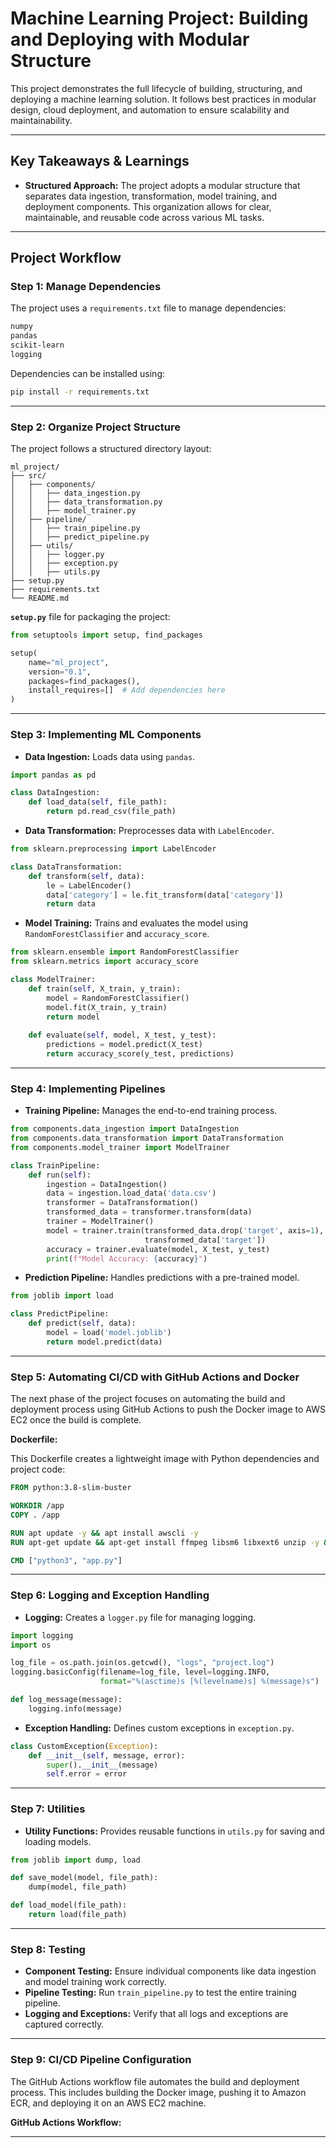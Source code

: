 # Machine Learning Project: Building and Deploying with Modular Structure

This project demonstrates the full lifecycle of building, structuring, and deploying a machine learning solution. It follows best practices in modular design, cloud deployment, and automation to ensure scalability and maintainability.

---

## Key Takeaways & Learnings

- **Structured Approach:** The project adopts a modular structure that separates data ingestion, transformation, model training, and deployment components. This organization allows for clear, maintainable, and reusable code across various ML tasks.

---

## Project Workflow

### Step 1: Manage Dependencies

The project uses a `requirements.txt` file to manage dependencies:

```bash
numpy
pandas
scikit-learn
logging
```

Dependencies can be installed using:

```bash
pip install -r requirements.txt
```

---

### Step 2: Organize Project Structure

The project follows a structured directory layout:

```
ml_project/
├── src/
│   ├── components/
│   │   ├── data_ingestion.py
│   │   ├── data_transformation.py
│   │   ├── model_trainer.py
│   ├── pipeline/
│   │   ├── train_pipeline.py
│   │   ├── predict_pipeline.py
│   ├── utils/
│   │   ├── logger.py
│   │   ├── exception.py
│   │   ├── utils.py
├── setup.py
├── requirements.txt
└── README.md
```

**`setup.py`** file for packaging the project:

```python
from setuptools import setup, find_packages

setup(
    name="ml_project",
    version="0.1",
    packages=find_packages(),
    install_requires=[]  # Add dependencies here
)
```

---

### Step 3: Implementing ML Components

- **Data Ingestion:** Loads data using `pandas`.

```python
import pandas as pd

class DataIngestion:
    def load_data(self, file_path):
        return pd.read_csv(file_path)
```

- **Data Transformation:** Preprocesses data with `LabelEncoder`.

```python
from sklearn.preprocessing import LabelEncoder

class DataTransformation:
    def transform(self, data):
        le = LabelEncoder()
        data['category'] = le.fit_transform(data['category'])
        return data
```

- **Model Training:** Trains and evaluates the model using `RandomForestClassifier` and `accuracy_score`.

```python
from sklearn.ensemble import RandomForestClassifier
from sklearn.metrics import accuracy_score

class ModelTrainer:
    def train(self, X_train, y_train):
        model = RandomForestClassifier()
        model.fit(X_train, y_train)
        return model
    
    def evaluate(self, model, X_test, y_test):
        predictions = model.predict(X_test)
        return accuracy_score(y_test, predictions)
```

---

### Step 4: Implementing Pipelines

- **Training Pipeline:** Manages the end-to-end training process.

```python
from components.data_ingestion import DataIngestion
from components.data_transformation import DataTransformation
from components.model_trainer import ModelTrainer

class TrainPipeline:
    def run(self):
        ingestion = DataIngestion()
        data = ingestion.load_data('data.csv')
        transformer = DataTransformation()
        transformed_data = transformer.transform(data)
        trainer = ModelTrainer()
        model = trainer.train(transformed_data.drop('target', axis=1),
                              transformed_data['target'])
        accuracy = trainer.evaluate(model, X_test, y_test)
        print(f"Model Accuracy: {accuracy}")
```

- **Prediction Pipeline:** Handles predictions with a pre-trained model.

```python
from joblib import load

class PredictPipeline:
    def predict(self, data):
        model = load('model.joblib')
        return model.predict(data)
```

---

### Step 5: Automating CI/CD with GitHub Actions and Docker

The next phase of the project focuses on automating the build and deployment process using GitHub Actions to push the Docker image to AWS EC2 once the build is complete.

**Dockerfile:**

This Dockerfile creates a lightweight image with Python dependencies and project code:

```Dockerfile
FROM python:3.8-slim-buster

WORKDIR /app
COPY . /app

RUN apt update -y && apt install awscli -y
RUN apt-get update && apt-get install ffmpeg libsm6 libxext6 unzip -y && pip install -r requirements.txt

CMD ["python3", "app.py"]
```

---

### Step 6: Logging and Exception Handling

- **Logging:** Creates a `logger.py` file for managing logging.

```python
import logging
import os

log_file = os.path.join(os.getcwd(), "logs", "project.log")
logging.basicConfig(filename=log_file, level=logging.INFO,
                    format="%(asctime)s [%(levelname)s] %(message)s")

def log_message(message):
    logging.info(message)
```

- **Exception Handling:** Defines custom exceptions in `exception.py`.

```python
class CustomException(Exception):
    def __init__(self, message, error):
        super().__init__(message)
        self.error = error
```

---

### Step 7: Utilities

- **Utility Functions:** Provides reusable functions in `utils.py` for saving and loading models.

```python
from joblib import dump, load

def save_model(model, file_path):
    dump(model, file_path)

def load_model(file_path):
    return load(file_path)
```

---

### Step 8: Testing

- **Component Testing:** Ensure individual components like data ingestion and model training work correctly.
- **Pipeline Testing:** Run `train_pipeline.py` to test the entire training pipeline.
- **Logging and Exceptions:** Verify that all logs and exceptions are captured correctly.

---

### Step 9: CI/CD Pipeline Configuration

The GitHub Actions workflow file automates the build and deployment process. This includes building the Docker image, pushing it to Amazon ECR, and deploying it on an AWS EC2 machine.

**GitHub Actions Workflow:**

 

---
 
